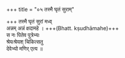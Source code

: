 +++
title = "०५ तस्मै घृतं सुराम्"

+++
तस्मै घृतं सुरां मध्व्  
अन्नम् अन्नं क्षदामहे । +++(Bhatt. kṣudhāmahe)+++  
स नः पितेव पुत्रेभ्यः  
श्रेयःश्रेयश् चिकित्सतु  
देवेभ्यो मणिर् एत्य ॥